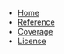 * [Home](index.md)
* [Reference](./reference/nats_contrib/connect_opts/index.md)
* [Coverage](./coverage/index.html)
* [License](./LICENSE.md)
